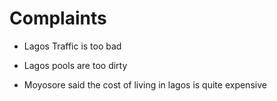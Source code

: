 # Complaints

- Lagos Traffic is too bad

- Lagos pools are too dirty
- Moyosore said the cost of living in lagos is quite expensive